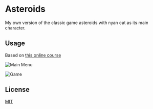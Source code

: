 # Asteroids

My own version of the classic game asteroids with nyan cat as its main character.


## Usage

Based on [this online course](http://www.androidcurso.com/index.php/recursos) 

![Main Menu](https://i.imgur.com/sJjrVDt.jpg)

![Game](https://i.imgur.com/xtChlFj.jpg)

## License
[MIT](https://choosealicense.com/licenses/mit/)
